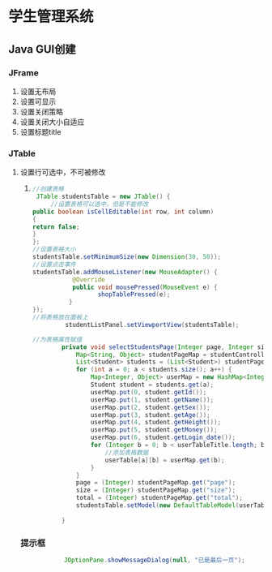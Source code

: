 # 学生管理系统

## Java GUI创建

### JFrame

1. 设置无布局
2. 设置可显示
3. 设置关闭策略 
4. 设置关闭大小自适应
5. 设置标题title

### JTable

1. 设置行可选中，不可被修改

   1. ```java
      //创建表格
       JTable studentsTable = new JTable() {
           //设置表格可以选中，但是不能修改
      public boolean isCellEditable(int row, int column)
      {
      return false;
      }
      };
      //设置表格大小
      studentsTable.setMinimumSize(new Dimension(30, 50));
      //设置点击事件
      studentsTable.addMouseListener(new MouseAdapter() {
                 @Override
                 public void mousePressed(MouseEvent e) {
                        shopTablePressed(e);
      			}
      });
      //将表格放在面板上
               studentListPanel.setViewportView(studentsTable);
      
      //为表格属性赋值
              private void selectStudentsPage(Integer page, Integer size) {
                  Map<String, Object> studentPageMap = studentController.selectStudentsPage(page, size);
                  List<Student> students = (List<Student>) studentPageMap.get("students");
                  for (int a = 0; a < students.size(); a++) {
                      Map<Integer, Object> userMap = new HashMap<Integer, Object>();
                      Student student = students.get(a);
                      userMap.put(0, student.getId());
                      userMap.put(1, student.getName());
                      userMap.put(2, student.getSex());
                      userMap.put(3, student.getAge());
                      userMap.put(4, student.getHeight());
                      userMap.put(5, student.getMoney());
                      userMap.put(6, student.getLogin_date());
                      for (Integer b = 0; b < userTableTitle.length; b++) {
                          //添加表格数据
                          userTable[a][b] = userMap.get(b);
                      }
                  }
                  page = (Integer) studentPageMap.get("page");
                  size = (Integer) studentPageMap.get("size");
                  total = (Integer) studentPageMap.get("total");
                  studentsTable.setModel(new DefaultTableModel(userTable, userTableTitle));
          
              }
      ```
   
   ### 提示框
   
   ```java
               JOptionPane.showMessageDialog(null, "已是最后一页");
   ```
   
   